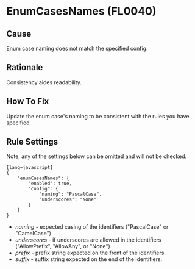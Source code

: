 # EnumCasesNames (FL0040)

## Cause

Enum case naming does not match the specified config.

## Rationale

Consistency aides readability.

## How To Fix

Update the enum case's naming to be consistent with the rules you have specified

## Rule Settings

Note, any of the settings below can be omitted and will not be checked.

	[lang=javascript]
    {
        "enumCasesNames": { 
            "enabled": true,
            "config": {
                "naming": "PascalCase",
                "underscores": "None"
            }
        }
    }

* *naming* - expected casing of the identifiers ("PascalCase" or "CamelCase")
* *underscores* - if underscores are allowed in the identifiers ("AllowPrefix", "AllowAny", or "None")
* *prefix* - prefix string expected on the front of the identifiers.
* *suffix* - suffix string expected on the end of the identifiers.
